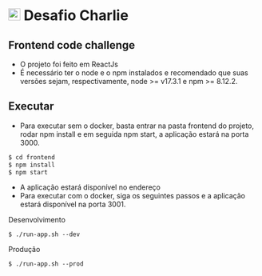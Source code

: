 # <img src="https://avatars1.githubusercontent.com/u/7063040?v=4&s=200.jpg" alt="HU" width="24" /> Desafio Charlie
## Frontend code challenge

- O projeto foi feito em ReactJs
- É necessário ter o node e o npm instalados e recomendado que suas versões sejam, respectivamente, node >= v17.3.1 e npm >= 8.12.2.

## Executar 
- Para executar sem o docker, basta entrar na pasta frontend do projeto, rodar npm install e em seguida npm start, a aplicação estará na porta 3000.
```bash
$ cd frontend
$ npm install
$ npm start
```
- A aplicação estará disponível no endereço 
- Para executar com o docker, siga os seguintes passos e a aplicação estará disponível na porta 3001.

Desenvolvimento
```
$ ./run-app.sh --dev
```
  Produção
```
$ ./run-app.sh --prod
```

